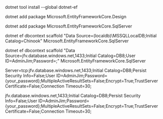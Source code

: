 dotnet tool install --global dotnet-ef

dotnet add package Microsoft.EntityFrameworkCore.Design

dotnet add package Microsoft.EntityFrameworkCore.SqlServer

dotnet ef dbcontext scaffold "Data Source=(localdb)\MSSQLLocalDB;Initial Catalog=Chinook" Microsoft.EntityFrameworkCore.SqlServer

dotnet ef dbcontext scaffold "Data Source=jfv.database.windows.net,1433;Initial Catalog=DB8;User ID=AdminJim;Password=;" Microsoft.EntityFrameworkCore.SqlServer

Server=tcp:jfv.database.windows.net,1433;Initial Catalog=DB8;Persist Security Info=False;User ID=AdminJim;Password={your_password};MultipleActiveResultSets=False;Encrypt=True;TrustServerCertificate=False;Connection Timeout=30;

jfv.database.windows.net,1433;Initial Catalog=DB8;Persist Security Info=False;User ID=AdminJim;Password={your_password};MultipleActiveResultSets=False;Encrypt=True;TrustServerCertificate=False;Connection Timeout=30;